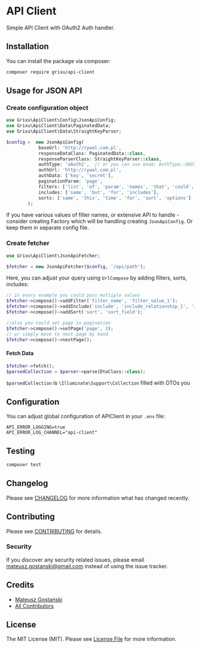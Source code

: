 # API Client

Simple API Client with OAuth2 Auth handler.

## Installation

You can install the package via composer:

```bash
composer require grixu/api-client
```

## Usage for JSON API

### Create configuration object

```php
use Grixu\ApiClient\Config\JsonApiConfig;
use Grixu\ApiClient\Data\PaginatedData;
use Grixu\ApiClient\Data\StraightKeyParser;

$config =  new JsonApiConfig(
            baseUrl: 'http://rywal.com.pl',
            responseDataClass: PaginatedData::class,
            responseParserClass: StraightKeyParser::class,
            authType: 'oAuth2',  // or you can use enum: AuthType::OAUTH2()
            authUrl: 'http://rywal.com.pl',
            authData: ['key', 'secret'],
            paginationParam: 'page',
            filters: ['list', 'of', 'param', 'names', 'that', 'could', 'be', 'used', 'as', 'filters'],
            includes: ['same', 'but', 'for', 'includes'],
            sorts: ['same', 'this', 'time', 'for', 'sort', 'options']
        );
```

If you have various values of filter names, or extensive API to handle - consider creating Factory which will be
handling creating `JsonApiConfig`. Or keep them in separate config file.

### Create fetcher

```php
use Grixu\ApiClient\JsonApiFetcher;

$fetcher = new JsonApiFetcher($config, '/api/path');
```

Here, you can adjust your query using `UrlCompose` by adding filters, sorts, includes:

```php
// in every example you could pass multiple values
$fetcher->compose()->addFilter('filter_name', 'filter_value_1');
$fetcher->compose()->addInclude('include', 'include_relationship_1', 'include_relationship_2');
$fetcher->compose()->addSort('sort', 'sort_field');

//also you could set page in pagination
$fetcher->compose()->setPage('page', 2);
// or simply move to next page by hand
$fetcher->compose()->nextPage();
```

#### Fetch Data

```php
$fetcher->fetch();
$parsedCollection = $parser->parse(DtoClass::class);
```

`$parsedCollection` is `\Illuminate\Support\Collection` filled with DTOs you

## Configuration

You can adjust global configuration of APIClient in your `.env` file:

```dotenv
API_ERROR_LOGGING=true
API_ERROR_LOG_CHANNEL="api-client"
```

## Testing

``` bash
composer test
```

## Changelog

Please see [CHANGELOG](CHANGELOG.md) for more information what has changed recently.

## Contributing

Please see [CONTRIBUTING](CONTRIBUTING.md) for details.

### Security

If you discover any security related issues, please email mateusz.gostanski@gmail.com instead of using the issue tracker.

## Credits

- [Mateusz Gostański](https://github.com/grixu)
- [All Contributors](../../contributors)

## License

The MIT License (MIT). Please see [License File](LICENSE.md) for more information.
